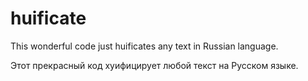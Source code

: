 # huificate
This wonderful code just huificates any text in Russian language.

Этот прекрасный код хуифицирует любой текст на Русском языке.
